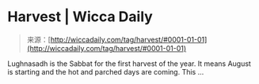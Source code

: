 <!--yml
category: 未分类
date: 2024-06-12 18:25:02
-->

# Harvest | Wicca Daily

> 来源：[http://wiccadaily.com/tag/harvest/#0001-01-01](http://wiccadaily.com/tag/harvest/#0001-01-01)

Lughnasadh is the Sabbat for the first harvest of the year. It means August is starting and the hot and parched days are coming. This …